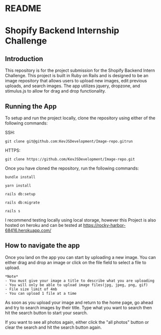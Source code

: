# README

# Shopify Backend Internship Challenge
## Introduction
This repository is for the project submission for the Shopify Backend Intern Challenge. This project is built in Ruby on Rails and is designed to be an image repository that allows users to upload new images, edit previous uploads, and search images. The app utilizes jquery, dropzone, and stimulus.js to allow for drag and drop functionality.

## Running the App

To setup and run the project locally, clone the repository using either of the following commands:

SSH: 

    git clone git@github.com:KevJSDevelopment/Image-repo.gitrun 

HTTPS:

    git clone https://github.com/KevJSDevelopment/Image-repo.git

Once you have cloned the repository, run the following commands: 

    bundle install

    yarn install

    rails db:setup

    rails db:migrate

    rails s

I recommend testing locally using local storage, however this Project is also hosted on heroku and can be tested at https://rocky-harbor-68416.herokuapp.com/

## How to navigate the app
Once you land on the app you can start by uploading a new image. You can either drag and drop an image or click on the file field to select a file to upload. 

    *Note*
    - You must give your image a title to describe what you are uploading
    - You will only be able to upload image files(jpg, jpeg, png, gif)
    - File size limit of 4mb
    - You can upload 1 file at a time

As soon as you upload your image and return to the home page, go ahead and try to search images by their title. Type what you want to search then hit the search button to start your search. 

If you want to see all photos again, either click the "all photos" button or clear the search and hit the search button again.


